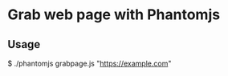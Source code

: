 Grab web page with Phantomjs
============================

Usage
-----

$ ./phantomjs grabpage.js "https://example.com"
